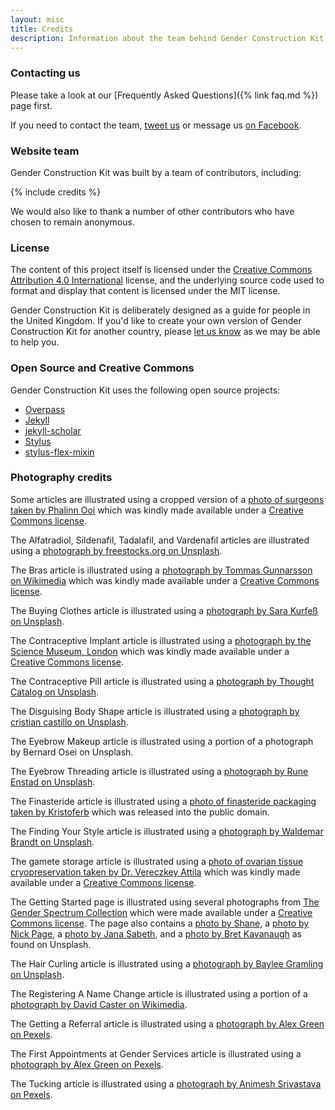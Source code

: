 ```yaml
---
layout: misc
title: Credits
description: Information about the team behind Gender Construction Kit and what open-source and Creative Commons projects are used
---
```


### Contacting us

Please take a look at our [Frequently Asked Questions]({% link faq.md %}) page first.

If you need to contact the team, [tweet us](https://twitter.com/genderkit) or message us [on Facebook](https://www.facebook.com/genderkit).

### Website team

Gender Construction Kit was built by a team of contributors, including:

{% include credits %}

We would also like to thank a number of other contributors who have chosen to remain anonymous.

### License

The content of this project itself is licensed under the [Creative Commons Attribution 4.0 International](https://creativecommons.org/licenses/by/4.0/) license, and the underlying source code used to format and display that content is licensed under the MIT license.

Gender Construction Kit is deliberately designed as a guide for people in the United Kingdom. If you'd like to create your own version of Gender Construction Kit for another country, please [let us know](https://twitter.com/genderkit) as we may be able to help you.

### Open Source and Creative Commons

Gender Construction Kit uses the following open source projects:

- [Overpass](https://github.com/RedHatBrand/Overpass)
- [Jekyll](https://github.com/jekyll/jekyll)
- [jekyll-scholar](https://github.com/inukshuk/jekyll-scholar)
- [Stylus](https://github.com/stylus/stylus)
- [stylus-flex-mixin](https://github.com/differui/stylus-flex-mixin)

### Photography credits

Some articles are illustrated using a cropped version of a [photo of surgeons taken by Phalinn Ooi](https://www.flickr.com/photos/phalinn/8116089574/) which was kindly made available under a [Creative Commons license](https://creativecommons.org/licenses/by/2.0/).

The Alfatradiol, Sildenafil, Tadalafil, and Vardenafil articles are illustrated using a [photograph by freestocks.org on Unsplash](https://unsplash.com/photos/nss2eRzQwgw).

The Bras article is illustrated using a [photograph by Tommas Gunnarsson on Wikimedia](https://commons.wikimedia.org/wiki/File:Greenand_black_sports_bra.jpg) which was kindly made available under a [Creative Commons license](https://creativecommons.org/licenses/by-sa/4.0/).

The Buying Clothes article is illustrated using a [photograph by Sara Kurfeß on Unsplash](https://unsplash.com/photos/5epnzwsphl0).

The Contraceptive Implant article is illustrated using a [photograph by the Science Museum, London](https://wellcomecollection.org/works/vxcg4g86) which was kindly made available under a [Creative Commons license](https://creativecommons.org/licenses/by/4.0/).

The Contraceptive Pill article is illustrated using a [photograph by Thought Catalog on Unsplash](https://unsplash.com/photos/psgqUnk8zvM).

The Disguising Body Shape article is illustrated using a [photograph by cristian castillo on Unsplash](https://unsplash.com/photos/N2rYZg72Lig).

The Eyebrow Makeup article is illustrated using a portion of a photograph by Bernard Osei on Unsplash.

The Eyebrow Threading article is illustrated using a [photograph by Rune Enstad on Unsplash](https://unsplash.com/photos/cowLgyb63c4).

The Finasteride article is illustrated using a [photo of finasteride packaging taken by Kristoferb](https://commons.wikimedia.org/wiki/File:Propecia_box_and_tablet.jpg) which was released into the public domain.

The Finding Your Style article is illustrated using a [photograph by Waldemar Brandt on Unsplash](https://unsplash.com/photos/NPPNHZK1U0s).

The gamete storage article is illustrated using a [photo of ovarian tissue cryopreservation taken by Dr. Vereczkey Attila](https://commons.wikimedia.org/wiki/File:Petef%C3%A9szeksz%C3%B6vet-cs%C3%ADkok_fagyasztva_t%C3%A1rol%C3%A1sa.jpg) which was kindly made available under a [Creative Commons license](https://creativecommons.org/licenses/by-sa/3.0/deed.en).

The Getting Started page is illustrated using several photographs from [The Gender Spectrum Collection](https://genderphotos.vice.com) which were made available under a [Creative Commons license](https://creativecommons.org/licenses/by-nc-nd/4.0/). The page also contains a [photo by Shane](https://unsplash.com/photos/RnreUGy5Apk), a [photo by Nick Page](https://unsplash.com/photos/XMg8GBzNmgA), a [photo by Jana Sabeth](https://unsplash.com/photos/USKsnSIDNIA), and a [photo by Bret Kavanaugh](https://unsplash.com/photos/ge8IxvM5Gxk) as found on Unsplash.

The Hair Curling article is illustrated using a [photograph by Baylee Gramling on Unsplash](https://unsplash.com/photos/a3xr2mVjT5M).

The Registering A Name Change article is illustrated using a portion of a [photograph by David Caster on Wikimedia](https://commons.wikimedia.org/wiki/File:Royal_Courts_of_Justice_2019.jpg).

The Getting a Referral article is illustrated using a [photograph by Alex Green on Pexels](https://www.pexels.com/photo/serious-ethnic-psychotherapist-listening-to-clients-complains-5699473/).

The First Appointments at Gender Services article is illustrated using a [photograph by Alex Green on Pexels](https://www.pexels.com/photo/crop-ethnic-client-discussing-problems-with-anonymous-psychologist-5699431/).

The Tucking article is illustrated using a [photograph by Animesh Srivastava on Pexels](https://www.pexels.com/photo/fashion-jeans-pants-clothing-8188777/).